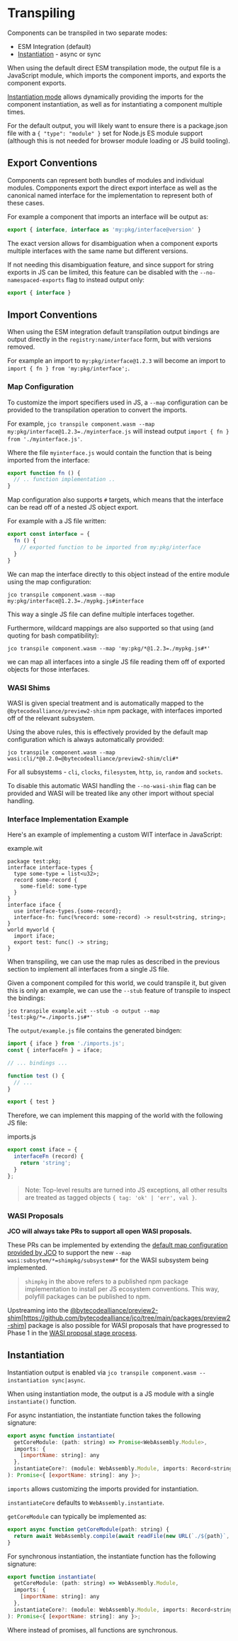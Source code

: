 # Transpiling

Components can be transpiled in two separate modes:

* ESM Integration (default)
* [Instantiation](#instantiation) - async or sync

When using the default direct ESM transpilation mode, the output file is a JavaScript module, which imports the component imports,
and exports the component exports.

[Instantiation mode](#instantiation) allows dynamically providing the imports for the component instantiation, as well as for instantiating a component multiple times.

For the default output, you will likely want to ensure there is a package.json file with a `{ "type": "module" }` set for Node.js ES module support (although this is not needed for browser module loading or JS build tooling).

## Export Conventions

Components can represent both bundles of modules and individual modules. Compponents export the direct export interface as well as the canonical named interface for the implementation to represent both of these cases.

For example a component that imports an interface will be output as:

```js
export { interface, interface as 'my:pkg/interface@version' }
```

The exact version allows for disambiguation when a component exports multiple interfaces with the same name but different versions.

If not needing this disambiguation feature, and since support for string exports in JS can be limited, this feature can be disabled with the `--no-namespaced-exports` flag to instead output only:

```js
export { interface }
```

## Import Conventions

When using the ESM integration default transpilation output bindings are output directly in the `registry:name/interface` form, but with versions removed.

For example an import to `my:pkg/interface@1.2.3` will become an import to `import { fn } from 'my:pkg/interface';`.

### Map Configuration

To customize the import specifiers used in JS, a `--map` configuration can be provided to the transpilation operation to convert the imports.

For example, `jco transpile component.wasm --map my:pkg/interface@1.2.3=./myinterface.js` will instead output `import { fn } from './myinterface.js'`.

Where the file `myinterface.js` would contain the function that is being imported from the interface:

```js
export function fn () {
  // .. function implementation ..
}
```

Map configuration also supports `#` targets, which means that the interface can be read off of a nested JS object export.

For example with a JS file written:

```js
export const interface = {
  fn () {
    // exported function to be imported from my:pkg/interface
  }
}
```

We can map the interface directly to this object instead of the entire module using the map configuration:

```
jco transpile component.wasm --map my:pkg/interface@1.2.3=./mypkg.js#interface
```

This way a single JS file can define multiple interfaces together.

Furthermore, wildcard mappings are also supported so that using (and quoting for bash compatibility):

```
jco transpile component.wasm --map 'my:pkg/*@1.2.3=./mypkg.js#*'
```

we can map all interfaces into a single JS file reading them off of exported objects for those interfaces.

### WASI Shims

WASI is given special treatment and is automatically mapped to the `@bytecodealliance/preview2-shim` npm package, with interfaces imported off of the relevant subsystem.

Using the above rules, this is effectively provided by the default map configuration which is always automatically provided:

```
jco transpile component.wasm --map wasi:cli/*@0.2.0=@bytecodealliance/preview2-shim/cli#*
```

For all subsystems - `cli`, `clocks`, `filesystem`, `http`, `io`, `random` and `sockets`.

To disable this automatic WASI handling the `--no-wasi-shim` flag can be provided and WASI will be treated like any other import without special handling.

### Interface Implementation Example

Here's an example of implementing a custom WIT interface in JavaScript:

example.wit
```wit
package test:pkg;
interface interface-types {
  type some-type = list<u32>;
  record some-record {
    some-field: some-type
  }
}
interface iface {
  use interface-types.{some-record};
  interface-fn: func(%record: some-record) -> result<string, string>;
}
world myworld {
  import iface;
  export test: func() -> string;
}
```

When transpiling, we can use the map rules as described in the previous section to implement all interfaces from a single JS file.

Given a component compiled for this world, we could transpile it, but given this is only an example, we can use the `--stub` feature of transpile to inspect the bindings:

```
jco transpile example.wit --stub -o output --map 'test:pkg/*=./imports.js#*'
```

The `output/example.js` file contains the generated bindgen:

```js
import { iface } from './imports.js';
const { interfaceFn } = iface;

// ... bindings ...

function test () {
  // ...
}

export { test }
```

Therefore, we can implement this mapping of the world with the following JS file:

imports.js
```js
export const iface = {
  interfaceFn (record) {
    return 'string';
  }
};
```

> Note: Top-level results are turned into JS exceptions, all other results are treated as tagged objects `{ tag: 'ok' | 'err', val }`.

### WASI Proposals

**JCO will always take PRs to support all open WASI proposals.**

These PRs can be implemented by extending the [default map configuration provided by JCO](https://github.com/bytecodealliance/jco/blob/main/src/cmd/transpile.js#L110) to support the new `--map wasi:subsytem/*=shimpkg/subsystem#*` for the WASI subsystem being implemented.

> `shimpkg` in the above refers to a published npm package implementation to install per JS ecosystem conventions. This way, polyfill packages can be published to npm.

Upstreaming into the [@bytecodealliance/preview2-shim](https://github.com/bytecodealliance/jco/)[https://github.com/bytecodealliance/jco/tree/main/packages/preview2-shim] package is also possible for WASI proposals that have progressed to Phase 1 in the [WASI proposal stage process](https://github.com/WebAssembly/WASI/blob/main/Proposals.md).

## Instantiation

Instantiation output is enabled via `jco transpile component.wasm --instantiation sync|async`.

When using instantiation mode, the output is a JS module with a single `instantiate()` function.

For async instantiation, the instantiate function takes the following signature:

```js
export async function instantiate(
  getCoreModule: (path: string) => Promise<WebAssembly.Module>,
  imports: {
    [importName: string]: any
  },
  instantiateCore?: (module: WebAssembly.Module, imports: Record<string, any>) => Promise<WebAssembly.Instance>
): Promise<{ [exportName: string]: any }>;
```

`imports` allows customizing the imports provided for instantiation.

`instantiateCore` defaults to `WebAssembly.instantiate`.

`getCoreModule` can typically be implemented as:

```js
export async function getCoreModule(path: string) {
  return await WebAssembly.compile(await readFile(new URL(`./${path}`, import.meta.url)));
}
```

For synchronous instantiation, the instantiate function has the following signature:

```js
export function instantiate(
  getCoreModule: (path: string) => WebAssembly.Module,
  imports: {
    [importName: string]: any
  },
  instantiateCore?: (module: WebAssembly.Module, imports: Record<string, any>) => WebAssembly.Instance
): Promise<{ [exportName: string]: any }>;
```

Where instead of promises, all functions are synchronous.

